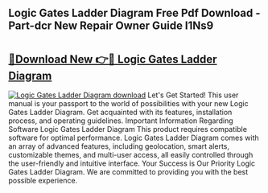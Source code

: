 ## Logic Gates Ladder Diagram Free Pdf Download - Part-dcr New Repair Owner Guide I1Ns9

# <h2><a href="http://dfkpv8.blite.top/?on=Logic+Gates+Ladder+Diagram">🔗Download New 👉🔴 Logic Gates Ladder Diagram</a></h2>

[![Logic Gates Ladder Diagram download](https://i.imgur.com/lujVjoI.png)](http://dfkpv8.blite.top/?on=Logic+Gates+Ladder+Diagram)
Let's Get Started! This user manual is your passport to the world of possibilities with your new Logic Gates Ladder Diagram. Get acquainted with its features, installation process, and operating guidelines. Important Information Regarding Software Logic Gates Ladder Diagram This product requires compatible software for optimal performance. Logic Gates Ladder Diagram comes with an array of advanced features, including geolocation, smart alerts, customizable themes, and multi-user access, all easily controlled through the user-friendly and intuitive interface. Your Success is Our Priority Logic Gates Ladder Diagram. We are committed to providing you with the best possible experience.
